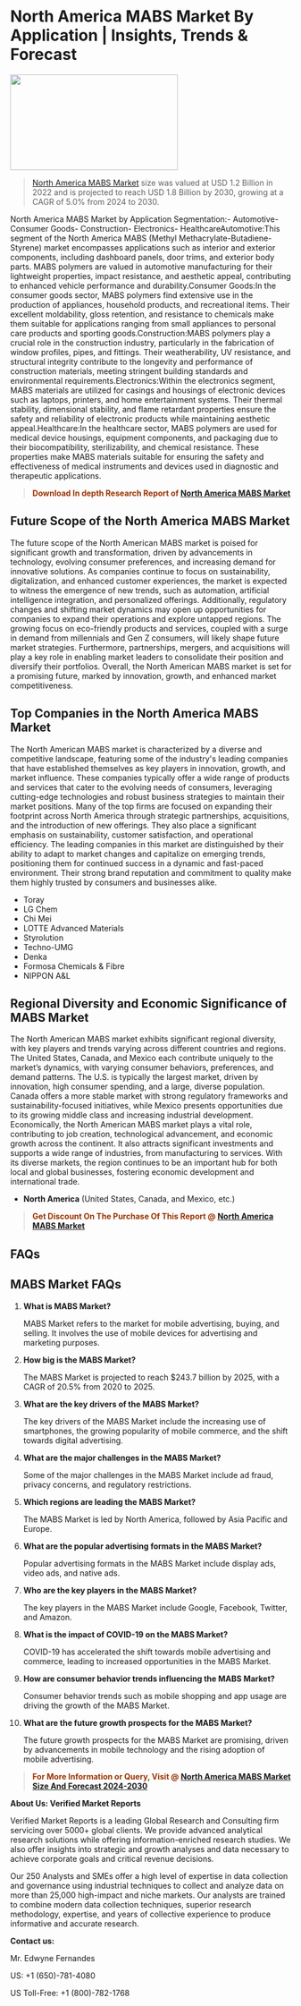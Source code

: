 <p><h1>North America MABS Market By Application | Insights, Trends & Forecast</h1><p><img class="aligncenter size-medium wp-image-105565" src="https://ffe5etoiles.com/wp-content/uploads/2025/01/MST7-300x171.png" alt="" width="300" height="171" /></p><blockquote><p><a href="https://www.verifiedmarketreports.com/download-sample/?rid=76203&utm_source=Github-NA&utm_medium=384" target="_blank">North America MABS Market</a> size was valued at USD 1.2 Billion in 2022 and is projected to reach USD 1.8 Billion by 2030, growing at a CAGR of 5.0% from 2024 to 2030.</p></blockquote>North America MABS Market by Application Segmentation:- Automotive- Consumer Goods- Construction- Electronics- HealthcareAutomotive:This segment of the North America MABS (Methyl Methacrylate-Butadiene-Styrene) market encompasses applications such as interior and exterior components, including dashboard panels, door trims, and exterior body parts. MABS polymers are valued in automotive manufacturing for their lightweight properties, impact resistance, and aesthetic appeal, contributing to enhanced vehicle performance and durability.Consumer Goods:In the consumer goods sector, MABS polymers find extensive use in the production of appliances, household products, and recreational items. Their excellent moldability, gloss retention, and resistance to chemicals make them suitable for applications ranging from small appliances to personal care products and sporting goods.Construction:MABS polymers play a crucial role in the construction industry, particularly in the fabrication of window profiles, pipes, and fittings. Their weatherability, UV resistance, and structural integrity contribute to the longevity and performance of construction materials, meeting stringent building standards and environmental requirements.Electronics:Within the electronics segment, MABS materials are utilized for casings and housings of electronic devices such as laptops, printers, and home entertainment systems. Their thermal stability, dimensional stability, and flame retardant properties ensure the safety and reliability of electronic products while maintaining aesthetic appeal.Healthcare:In the healthcare sector, MABS polymers are used for medical device housings, equipment components, and packaging due to their biocompatibility, sterilizability, and chemical resistance. These properties make MABS materials suitable for ensuring the safety and effectiveness of medical instruments and devices used in diagnostic and therapeutic applications.</p><blockquote><p><span style="color: #993300;"><strong>Download In depth Research Report of <a href="https://www.verifiedmarketreports.com/download-sample/?rid=76203&utm_source=Github-NA&utm_medium=384">North America MABS Market</a></strong></span></p></blockquote><h2>Future Scope of the North America MABS Market</h2><p>The future scope of the North American MABS market is poised for significant growth and transformation, driven by advancements in technology, evolving consumer preferences, and increasing demand for innovative solutions. As companies continue to focus on sustainability, digitalization, and enhanced customer experiences, the market is expected to witness the emergence of new trends, such as automation, artificial intelligence integration, and personalized offerings. Additionally, regulatory changes and shifting market dynamics may open up opportunities for companies to expand their operations and explore untapped regions. The growing focus on eco-friendly products and services, coupled with a surge in demand from millennials and Gen Z consumers, will likely shape future market strategies. Furthermore, partnerships, mergers, and acquisitions will play a key role in enabling market leaders to consolidate their position and diversify their portfolios. Overall, the North American MABS market is set for a promising future, marked by innovation, growth, and enhanced market competitiveness.</p><h2>Top Companies in the North America MABS Market</h2><p>The North American MABS market is characterized by a diverse and competitive landscape, featuring some of the industry's leading companies that have established themselves as key players in innovation, growth, and market influence. These companies typically offer a wide range of products and services that cater to the evolving needs of consumers, leveraging cutting-edge technologies and robust business strategies to maintain their market positions. Many of the top firms are focused on expanding their footprint across North America through strategic partnerships, acquisitions, and the introduction of new offerings. They also place a significant emphasis on sustainability, customer satisfaction, and operational efficiency. The leading companies in this market are distinguished by their ability to adapt to market changes and capitalize on emerging trends, positioning them for continued success in a dynamic and fast-paced environment. Their strong brand reputation and commitment to quality make them highly trusted by consumers and businesses alike.</p><p><ul><li>Toray </li><li> LG Chem </li><li> Chi Mei </li><li> LOTTE Advanced Materials </li><li> Styrolution </li><li> Techno-UMG </li><li> Denka </li><li> Formosa Chemicals & Fibre </li><li> NIPPON A&L</li></ul></p><h2>Regional Diversity and Economic Significance of MABS Market</h2><p>The North American MABS market exhibits significant regional diversity, with key players and trends varying across different countries and regions. The United States, Canada, and Mexico each contribute uniquely to the market’s dynamics, with varying consumer behaviors, preferences, and demand patterns. The U.S. is typically the largest market, driven by innovation, high consumer spending, and a large, diverse population. Canada offers a more stable market with strong regulatory frameworks and sustainability-focused initiatives, while Mexico presents opportunities due to its growing middle class and increasing industrial development. Economically, the North American MABS market plays a vital role, contributing to job creation, technological advancement, and economic growth across the continent. It also attracts significant investments and supports a wide range of industries, from manufacturing to services. With its diverse markets, the region continues to be an important hub for both local and global businesses, fostering economic development and international trade.</p><ul> <li><strong>North America</strong> (United States, Canada, and Mexico, etc.)</li></ul><blockquote><p><span style="color: #993300;"><strong>Get Discount On The Purchase Of This Report @ <a href="https://www.verifiedmarketreports.com/ask-for-discount/?rid=76203&utm_source=Github-NA&utm_medium=384">North America MABS Market</a></strong></span></p></blockquote><h2>FAQs</h2><p><h2>MABS Market FAQs</h1><ol> <li> <strong>What is MABS Market?</div><div></strong> <p>MABS Market refers to the market for mobile advertising, buying, and selling. It involves the use of mobile devices for advertising and marketing purposes.</p> </li> <li> <strong>How big is the MABS Market?</div><div></strong> <p>The MABS Market is projected to reach $243.7 billion by 2025, with a CAGR of 20.5% from 2020 to 2025.</p> </li> <li> <strong>What are the key drivers of the MABS Market?</div><div></strong> <p>The key drivers of the MABS Market include the increasing use of smartphones, the growing popularity of mobile commerce, and the shift towards digital advertising.</p> </li> <li> <strong>What are the major challenges in the MABS Market?</div><div></strong> <p>Some of the major challenges in the MABS Market include ad fraud, privacy concerns, and regulatory restrictions.</p> </li> <li> <strong>Which regions are leading the MABS Market?</div><div></strong> <p>The MABS Market is led by North America, followed by Asia Pacific and Europe.</p> </li> <li> <strong>What are the popular advertising formats in the MABS Market?</div><div></strong> <p>Popular advertising formats in the MABS Market include display ads, video ads, and native ads.</p> </li> <li> <strong>Who are the key players in the MABS Market?</div><div></strong> <p>The key players in the MABS Market include Google, Facebook, Twitter, and Amazon.</p> </li> <li> <strong>What is the impact of COVID-19 on the MABS Market?</div><div></strong> <p>COVID-19 has accelerated the shift towards mobile advertising and commerce, leading to increased opportunities in the MABS Market.</p> </li> <li> <strong>How are consumer behavior trends influencing the MABS Market?</div><div></strong> <p>Consumer behavior trends such as mobile shopping and app usage are driving the growth of the MABS Market.</p> </li> <li> <strong>What are the future growth prospects for the MABS Market?</div><div></strong> <p>The future growth prospects for the MABS Market are promising, driven by advancements in mobile technology and the rising adoption of mobile advertising.</p> </li></ol></body></html></p><blockquote><p><span style="color: #993300;"><strong>For More Information or Query, Visit @ <a href="https://www.verifiedmarketreports.com/product/global-mabs-market-growth-2019-2024/">North America MABS Market Size And Forecast 2024-2030</a></strong></span></p></blockquote><p><strong>About Us: Verified Market Reports</strong></p><p>Verified Market Reports is a leading Global Research and Consulting firm servicing over 5000+ global clients. We provide advanced analytical research solutions while offering information-enriched research studies. We also offer insights into strategic and growth analyses and data necessary to achieve corporate goals and critical revenue decisions.</p><p>Our 250 Analysts and SMEs offer a high level of expertise in data collection and governance using industrial techniques to collect and analyze data on more than 25,000 high-impact and niche markets. Our analysts are trained to combine modern data collection techniques, superior research methodology, expertise, and years of collective experience to produce informative and accurate research.</p><p><strong>Contact us:</strong></p><p>Mr. Edwyne Fernandes</p><p>US: +1 (650)-781-4080</p><p>US Toll-Free: +1 (800)-782-1768</p>
